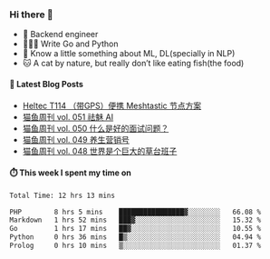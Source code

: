 ### Hi there 👋

- 🔧 Backend engineer
- 👨🏻‍💻 Write Go and Python
- 🔭 Know a little something about ML, DL(specially in NLP)
- 🐱 A cat by nature, but really don’t like eating fish(the food)

#### 📖 Latest Blog Posts
<!-- BLOG-POST-LIST:START -->
- [Heltec T114 （带GPS）便携 Meshtastic 节点方案](https://ameow.xyz/archives/meshtastic-heltec-t114)
- [猫鱼周刊 vol. 051 祛魅 AI](https://ameow.xyz/archives/weekly-051)
- [猫鱼周刊 vol. 050 什么是好的面试问题？](https://ameow.xyz/archives/weekly-050)
- [猫鱼周刊 vol. 049 养生营销号](https://ameow.xyz/archives/weekly-049)
- [猫鱼周刊 vol. 048 世界是个巨大的草台班子](https://ameow.xyz/archives/weekly-048)
<!-- BLOG-POST-LIST:END -->

#### ⏱️ This week I spent my time on
<!--START_SECTION:waka-->

```txt
Total Time: 12 hrs 13 mins

PHP        8 hrs 5 mins    ████████████████▓░░░░░░░░   66.08 %
Markdown   1 hrs 52 mins   ███▓░░░░░░░░░░░░░░░░░░░░░   15.32 %
Go         1 hrs 17 mins   ██▓░░░░░░░░░░░░░░░░░░░░░░   10.55 %
Python     0 hrs 36 mins   █▒░░░░░░░░░░░░░░░░░░░░░░░   04.94 %
Prolog     0 hrs 10 mins   ▒░░░░░░░░░░░░░░░░░░░░░░░░   01.37 %
```

<!--END_SECTION:waka-->

<!--
**LeslieLeung/LeslieLeung** is a ✨ _special_ ✨ repository because its `README.md` (this file) appears on your GitHub profile.

Here are some ideas to get you started:

- 🔭 I’m currently working on ...
- 🌱 I’m currently learning ...
- 👯 I’m looking to collaborate on ...
- 🤔 I’m looking for help with ...
- 💬 Ask me about ...
- 📫 How to reach me: ...
- 😄 Pronouns: ...
- ⚡ Fun fact: ...
-->
